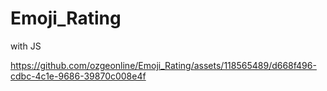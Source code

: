 # Emoji_Rating
 with JS


https://github.com/ozgeonline/Emoji_Rating/assets/118565489/d668f496-cdbc-4c1e-9686-39870c008e4f

